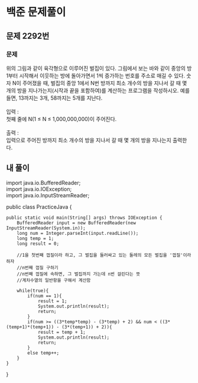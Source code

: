 # 백준 문제풀이

## 문제 2292번
### 문제<br>
위의 그림과 같이 육각형으로 이루어진 벌집이 있다. 그림에서 보는 바와 같이 중앙의 방 1부터 시작해서 이웃하는 방에 돌아가면서 1씩 증가하는 번호를 주소로 매길 수 있다. 숫자 N이 주어졌을 때, 벌집의 중앙 1에서 N번 방까지 최소 개수의 방을 지나서 갈 때 몇 개의 방을 지나가는지(시작과 끝을 포함하여)를 계산하는 프로그램을 작성하시오. 예를 들면, 13까지는 3개, 58까지는 5개를 지난다.<br><br>입력 :<br>첫째 줄에 N(1 ≤ N ≤ 1,000,000,000)이 주어진다.<br><br>출력 :<br>입력으로 주어진 방까지 최소 개수의 방을 지나서 갈 때 몇 개의 방을 지나는지 출력한다.
## 내 풀이
import java.io.BufferedReader;<br>
import java.io.IOException;<br>
import java.io.InputStreamReader;<br>

public class PracticeJava {

    public static void main(String[] args) throws IOException {
        BufferedReader input = new BufferedReader(new InputStreamReader(System.in));
        long num = Integer.parseInt(input.readLine());
        long temp = 1;
        long result = 0;

        //1을 첫번째 껍질이라 하고, 그 벌집을 둘러싸고 있는 둘레의 모든 벌집을 '껍질'이라 하자
        //n번째 껍질 구하기
        //n번째 껍질에 속하면, 그 벌집까지 가는데 n번 걸린다는 뜻
        //계차수열의 일반항을 구해서 계산함

        while(true){
            if(num == 1){
                result = 1;
                System.out.println(result);
                return;
            }
            if(num >= ((3*temp*temp) - (3*temp) + 2) && num < ((3*(temp+1)*(temp+1)) - (3*(temp+1)) + 2)){
                result = temp + 1;
                System.out.println(result);
                return;
            }
            else temp++;
        }
    }
}